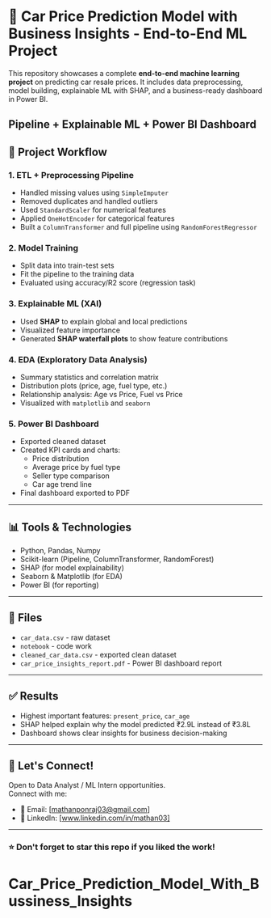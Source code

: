 # 🚗 Car Price Prediction Model with Business Insights - End-to-End ML Project

This repository showcases a complete **end-to-end machine learning project** on predicting car resale prices. It includes data preprocessing, model building, explainable ML with SHAP, and a business-ready dashboard in Power BI.

**Pipeline + Explainable ML + Power BI Dashboard**
---

## 📌 Project Workflow

### 1. **ETL + Preprocessing Pipeline**
- Handled missing values using `SimpleImputer`
- Removed duplicates and handled outliers
- Used `StandardScaler` for numerical features
- Applied `OneHotEncoder` for categorical features
- Built a `ColumnTransformer` and full pipeline using `RandomForestRegressor`

### 2. **Model Training**
- Split data into train-test sets
- Fit the pipeline to the training data
- Evaluated using accuracy/R2 score (regression task)

### 3. **Explainable ML (XAI)**
- Used **SHAP** to explain global and local predictions
- Visualized feature importance
- Generated **SHAP waterfall plots** to show feature contributions

### 4. **EDA (Exploratory Data Analysis)**
- Summary statistics and correlation matrix
- Distribution plots (price, age, fuel type, etc.)
- Relationship analysis: Age vs Price, Fuel vs Price
- Visualized with `matplotlib` and `seaborn`

### 5. **Power BI Dashboard**
- Exported cleaned dataset
- Created KPI cards and charts:
  - Price distribution
  - Average price by fuel type
  - Seller type comparison
  - Car age trend line
- Final dashboard exported to PDF

---

## 📊 Tools & Technologies
- Python, Pandas, Numpy
- Scikit-learn (Pipeline, ColumnTransformer, RandomForest)
- SHAP (for model explainability)
- Seaborn & Matplotlib (for EDA)
- Power BI (for reporting)

---

## 📁 Files
- `car_data.csv` - raw dataset
- `notebook` - code work
- `cleaned_car_data.csv` - exported clean dataset
- `car_price_insights_report.pdf` - Power BI dashboard report

---

## ✅ Results
- Highest important features: `present_price`, `car_age`
- SHAP helped explain why the model predicted ₹2.9L instead of ₹3.8L
- Dashboard shows clear insights for business decision-making

---

## 🤝 Let's Connect!
Open to Data Analyst / ML Intern opportunities.  
Connect with me:
- 📧 Email: [mathanponraj03@gmail.com]
- 💼 LinkedIn: [www.linkedin.com/in/mathan03]

---

### ⭐ Don't forget to star this repo if you liked the work!
# Car_Price_Prediction_Model_With_Bussiness_Insights
